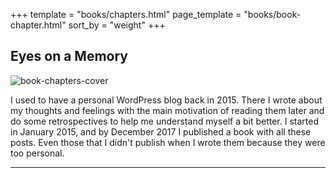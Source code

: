 +++
template = "books/chapters.html"
page_template = "books/book-chapter.html"
sort_by = "weight"
+++

## Eyes on a Memory

![book-chapters-cover](/images/books/oeur/oeur-cover.jpg)

I used to have a personal WordPress blog back in 2015. There I wrote about my thoughts and feelings with the main
motivation of reading them later and do some retrospectives to help me understand myself a bit better. I started in
January 2015, and by December 2017 I published a book with all these posts. Even those that I didn't publish when I
wrote them because they were too personal.

---
